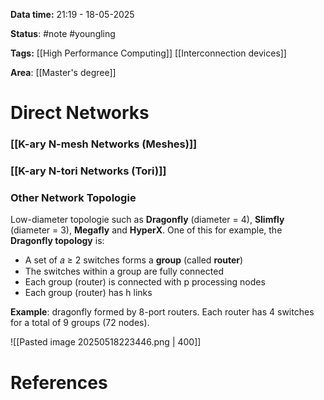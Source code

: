 **Data time:** 21:19 - 18-05-2025

**Status**: #note #youngling 

**Tags:** [[High Performance Computing]] [[Interconnection devices]]

**Area**: [[Master's degree]]
# Direct Networks

### [[K-ary N-mesh Networks (Meshes)]]

### [[K-ary N-tori Networks (Tori)]]

### Other Network Topologie
Low-diameter topologie such as **Dragonfly** (diameter = 4), **Slimfly** (diameter = 3), **Megafly** and **HyperX**. One of this for example, the **Dragonfly topology** is:
- A set of 𝑎 ≥ 2 switches forms a **group** (called **router**)
- The switches within a group are fully connected
- Each group (router) is connected with p processing nodes
- Each group (router) has h links

**Example**: dragonfly formed by 8-port routers. Each router has 4 switches for a total of 9 groups (72 nodes).

![[Pasted image 20250518223446.png | 400]]
# References